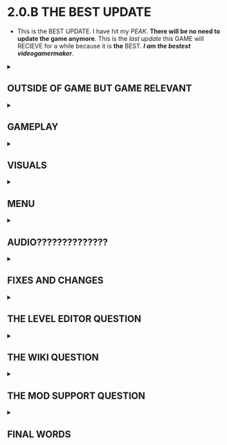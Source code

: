 # 2.0.B THE BEST UPDATE

 - This is the BEST UPDATE. I have hit my _PEAK_. __There will be no need to update the game anymore__. This is the _last update_
   this GAME will RECIEVE for a while because it is __the__ BEST. ___I am the bestest videogamermaker___.

<details><summary><h2>OUTSIDE OF GAME BUT GAME RELEVANT</h2></summary><p>

 - The GAME has a LICENSE
 - Game is sold seperately.

</p></details>
<details><summary><h2>GAMEPLAY</h2></summary><p>

 - I haven't changed much in how the character plays. I mean, why improve on perfection am i right?
   However, the levels that i offered before weren't the best, i mean, most of them were fine,
   but there were some pacing issues, and level 14 was really bad as a final level. So i did the
   sensible thing and completely trashed all of them and made completely new ones. I didn't reuse any layouts
   no none at all.
 - Just jumping above spikes was boring so there are some minor new mechanics.
 - If you ever felt, like you experienced peak while playing SR, but you could take a picture of this
   peak???? The press F2! Just press it. Press it so many times the pictures completely fill your PC.
   Then you will find true happiness.
 - You can press F6 to save a replay of what you were doing. It ain't no picture, so you probably
   do not want to use this useless feature.

</p></details>
<details><summary><h2>VISUALS</h2></summary><p>

 - SR is nolonger in the 4:3 aspect ratio, but in the glorious ___5:3 aspect ratio___!
 - The game now sports a __new visual style__, i worked REALLY HARD on it, i hope you like it.
 - If you ever felt, like you can't see S1 or XT9 because they blend into the bisexualy lit 
   enviroment too well, then you can enable outlines to make them more visible.
 - Also NEW TREES OMG I LOVE THERES!!! THEY ARE SO COOL! (_EVEN COOLER THAN SHIFTING AROUND THE
   COLOR OF DIRT_)

(trees here)

</p></details>
<details><summary><h2>MENU</h2></summary><p>

 - Menu has been overhalled, it nolonger looks like shaky hand teenager mouse drawings, but instead
   what a teen would find cool for visual design. Which is an improvement, i think. (I hope)
 - Hey! I happy that you are reading this dumb text, hopefully it is atleast a bit funny. As a little
   reward for your time, here is a code you can use in the game: `PH0N35C4M`

</p></details>
<details><summary><h2>AUDIO??????????????</h2></summary><p>

 - You are nolonger in complete silence? What?!
 - This tech is revolutionary, if you ever felt, like a hollow person while playing SR because of this, it is no more.

</p></details>
<details><summary><h2>FIXES AND CHANGES</h2></summary><p>

 - I have fixed all bugs. They are all gone. If you ever felt, like you found a bug, don't send it to me, it has already been fixed. I got them all. Bang Bang.
 - The ___feature___ of being able to walljump of sawblades has been made more consistent.
 - Fixed herobrine.

</p></details>
<details><summary><h2>THE LEVEL EDITOR QUESTION</h2></summary><p>

 - The Level Editor has been a point of contention for quite a while, and by that i mean the exact opposite.
   Nobody uses it. Out of the 100% percent of players that play SR 0% have even opened the Level Editor.
   Its has also been a pain in the arse to develop, there hasn't been a day of making levels where some simple
   feature doesn't decide to pull one over on me and decide to not work. Like, i had to fix the playtest feature
   milions of times, and it always somehow stops working randomly. And also it gives my coding abilities a bad rep, have you seen thousand
   line scripts of spaghetti and shit? Don't look at it. It sucks. So all that and more made me decide to remove it.
   No more level editor. It will not exist going foward. It does not exist. It is a fabrication. It didn't exist.
   We made it up. It's fiction.
 - If you ever felt, like you wanted to use the editor, you didn't.

</p></details>
<details><summary><h2>THE WIKI QUESTION</h2></summary><p>

 - Unlike the level editor, the wiki is still going to stay. I have a plan to update it so it has all the info it lacks.
 - This plan will start about yesterday evening next year.

</p></details>
<details><summary><h2>THE MOD SUPPORT QUESTION</h2></summary><p>

 - It is well known that the MOD SUPPORT is not comming soon, and with the cancelation of the late LEVEL EDITOR,
   it is safe to say that MOD SUPPORT will join it in the #LevelEditorIsOverParty.

</p></details>
<details><summary><h2>FINAL WORDS</h2></summary><p>

 - If you ever felt, your gone enyoj this videotgame peak.
 - Peak.
 - Peak!
 - PEAK!!!

</p></details>
